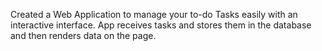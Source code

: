 Created a Web Application to manage your to-do Tasks easily with an interactive interface. App receives tasks and stores them in the database and then renders data on the page.
